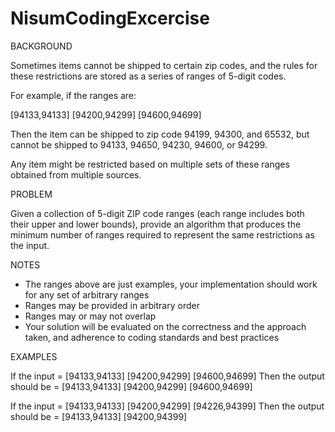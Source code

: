 # NisumCodingExcercise

BACKGROUND

Sometimes items cannot be shipped to certain zip codes, and the rules for these restrictions are stored as a series of ranges of 5-digit codes. 

For example, if the ranges are:

[94133,94133] [94200,94299] [94600,94699]

Then the item can be shipped to zip code 94199, 94300, and 65532, but cannot be shipped to 94133, 94650, 94230, 94600, or 94299.

Any item might be restricted based on multiple sets of these ranges obtained from multiple sources.

PROBLEM

Given a collection of 5-digit ZIP code ranges (each range includes both their upper and lower bounds), provide an algorithm that produces the minimum number of ranges required to represent the same restrictions as the input. 

NOTES

- The ranges above are just examples, your implementation should work for any set of arbitrary ranges
- Ranges may be provided in arbitrary order
- Ranges may or may not overlap
- Your solution will be evaluated on the correctness and the approach taken, and adherence to coding standards and best practices

EXAMPLES

If the input = [94133,94133] [94200,94299] [94600,94699]
Then the output should be = [94133,94133] [94200,94299] [94600,94699]

If the input = [94133,94133] [94200,94299] [94226,94399]
Then the output should be = [94133,94133] [94200,94399]
